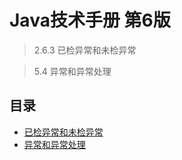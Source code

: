 #   Java技术手册 第6版

>   2.6.3 已检异常和未检异常

>   5.4 异常和异常处理

##  目录
-   [已检异常和未检异常](10x.md)
-   [异常和异常处理](11x.md)

